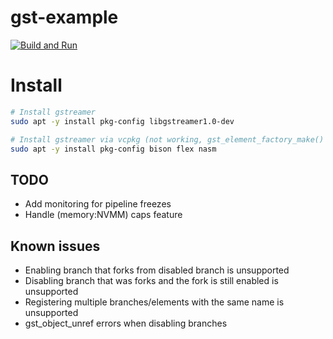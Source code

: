 # gst-example

[![Build and Run](https://github.com/shalex88/gst-example/actions/workflows/build.yaml/badge.svg)](https://github.com/shalex88/gst-example/actions/workflows/build.yaml)

# Install

```bash
# Install gstreamer
sudo apt -y install pkg-config libgstreamer1.0-dev

# Install gstreamer via vcpkg (not working, gst_element_factory_make() returns NULL)
sudo apt -y install pkg-config bison flex nasm 
```

## TODO

- Add monitoring for pipeline freezes
- Handle (memory:NVMM) caps feature

## Known issues

- Enabling branch that forks from disabled branch is unsupported
- Disabling branch that was forks and the fork is still enabled is unsupported
- Registering multiple branches/elements with the same name is unsupported
- gst_object_unref errors when disabling branches